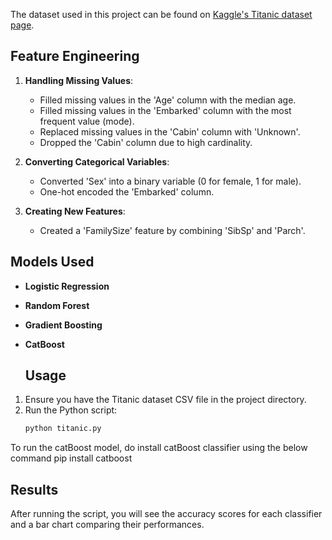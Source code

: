 The dataset used in this project can be found on [Kaggle's Titanic dataset page](https://www.kaggle.com/c/titanic/data).

## Feature Engineering

1. **Handling Missing Values**:
    - Filled missing values in the 'Age' column with the median age.
    - Filled missing values in the 'Embarked' column with the most frequent value (mode).
    - Replaced missing values in the 'Cabin' column with 'Unknown'.
    - Dropped the 'Cabin' column due to high cardinality.

2. **Converting Categorical Variables**:
    - Converted 'Sex' into a binary variable (0 for female, 1 for male).
    - One-hot encoded the 'Embarked' column.

3. **Creating New Features**:
    - Created a 'FamilySize' feature by combining 'SibSp' and 'Parch'.

## Models Used

- **Logistic Regression**
- **Random Forest**
- **Gradient Boosting**
- **CatBoost**

  ## Usage

1. Ensure you have the Titanic dataset CSV file in the project directory.
2. Run the Python script:
    ```bash
    python titanic.py
    ```
To run the catBoost model, do install catBoost classifier using the below command
pip install catboost

## Results

After running the script, you will see the accuracy scores for each classifier and a bar chart comparing their performances.
